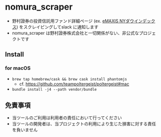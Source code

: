 # nomura_scraper
- 野村證券の投資信託用ファンド詳細ページ (ex. [eMAXIS NYダウインデックス](https://advance.quote.nomura.co.jp/meigara/nomura2/qsearch.exe?F=users/nomura/detail2&KEY1=03311138)) をスクレイピングしてslack に通知します
- nomura_scraper は野村證券株式会社と一切関係がない、非公式なプロジェクトです

## Install
### for macOS
- `brew tap homebrew/cask && brew cask install phantomjs`
    - cf. https://github.com/teampoltergeist/poltergeist#mac
- `bundle install -j4 --path vendor/bundle`

## 免責事項
- 当ツールのご利用は利用者の責任において行ってください
- 当ツールの開発者は、当プロジェクトの利用により生じた損害に対する責任を負いません
